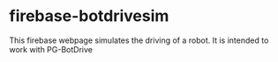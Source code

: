 # firebase-botdrivesim
This firebase webpage simulates the driving of a robot. It is intended to work with PG-BotDrive
